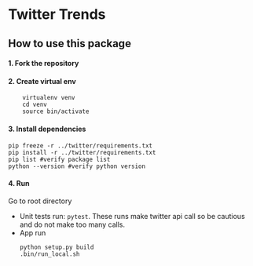 # Twitter Trends

## How to use this package
#### 1. Fork the repository 
#### 2. Create virtual env
```shell script
    virtualenv venv
    cd venv
    source bin/activate
```
#### 3. Install dependencies
```.shell script
pip freeze -r ../twitter/requirements.txt 
pip install -r ../twitter/requirements.txt
pip list #verify package list
python --version #verify python version
```

#### 4. Run
Go to root directory
* Unit tests run: `pytest`. These runs make twitter api call so be cautious and do not 
make too many calls.
* App run
    ```shell script
    python setup.py build
    .bin/run_local.sh
    ```



